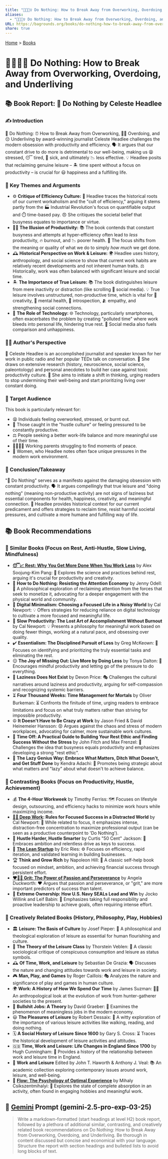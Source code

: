 ```yaml
---
title: "🌴🧘🏼‍♀️ Do Nothing: How to Break Away from Overworking, Overdoing, and Underliving"
aliases:
  - "🌴🧘🏼‍♀️ Do Nothing: How to Break Away from Overworking, Overdoing, and Underliving"
URL: https://bagrounds.org/books/do-nothing-how-to-break-away-from-overworking-overdoing-and-underliving
share: true
---
```

[Home](../index.md) > [Books](./index.md)  
# 🌴🧘🏼‍♀️ Do Nothing: How to Break Away from Overworking, Overdoing, and Underliving  
## 📚 Book Report: 🧘 Do Nothing by Celeste Headlee  
  
### ✍️ Introduction  
🧘 Do Nothing: ⏰ How to Break Away from Overworking, 😵‍💫 Overdoing, and 😔 Underliving by award-winning journalist Celeste Headlee challenges the modern obsession with productivity and efficiency. 🗣️ It argues that our constant drive to do more is detrimental to our well-being, making us 😫 stressed, 😴 tired, 🤕 sick, and ultimately 📉 less effective. 💡 Headlee posits that reclaiming genuine leisure – 🏝️ time spent without a focus on productivity – is crucial for 😃 happiness and a fulfilling life.  
  
### 🔑 Key Themes and Arguments  
* ⚙️ **Critique of Efficiency Culture:** 📜 Headlee traces the historical roots of our current workaholism and the "cult of efficiency," arguing it stems partly from the 🏭 Industrial Revolution's focus on quantifiable output and ⏱️ time-based pay. 😠 She critiques the societal belief that busyness equates to importance or virtue.  
* 😵‍💫 **The Illusion of Productivity:** 📚 The book contends that constant busyness and attempts at hyper-efficiency often lead to *less* productivity, 🔥 burnout, and 📉 poorer health. 🎯 The focus shifts from the meaning or quality of what we do to simply *how much* we get done.  
* 🕰️ **Historical Perspective on Work & Leisure:** 🌍 Headlee uses history, anthropology, and social science to show that current work habits are relatively recent developments and not inherent human traits. ⚖️ Historically, work was often balanced with significant leisure and social time.  
* 🏝️ **The Importance of True Leisure:** 📚 The book distinguishes leisure from mere inactivity or distraction (like scrolling 📱 social media). 💡 True leisure involves unstructured, non-productive time, which is vital for 🎨 creativity, 🧠 mental health, 🤔 introspection, 🫂 empathy, and strengthening social connections.  
* 📱 **The Role of Technology:** 🌐 Technology, particularly smartphones, often exacerbates the problem by creating "polluted time" where work bleeds into personal life, hindering true rest. 🤳 Social media also fuels comparison and unhappiness.  
  
### 👩‍💼 Author's Perspective  
🎤 Celeste Headlee is an accomplished journalist and speaker known for her work in public radio and her popular TEDx talk on conversation. 🔬 She draws on extensive research (history, neuroscience, social science, paleontology) and personal anecdotes to build her case against toxic productivity culture. 🚀 She aims to initiate a shift in thinking, urging readers to stop undermining their well-being and start prioritizing living over constant doing.  
  
### 🎯 Target Audience  
This book is particularly relevant for:  
* 😫 Individuals feeling overworked, stressed, or burnt out.  
* 🏃 Those caught in the "hustle culture" or feeling pressured to be constantly productive.  
* ⚖️ People seeking a better work-life balance and more meaningful use of their time.  
* 👨‍👩‍👧‍👦 Working parents struggling to find moments of peace.  
* 👩 Women, who Headlee notes often face unique pressures in the modern work environment.  
  
### 🏁 Conclusion/Takeaway  
"🧘 Do Nothing" serves as a manifesto against the damaging obsession with constant productivity. 🗣️ It argues compellingly that true leisure and "doing nothing" (meaning non-productive activity) are not signs of laziness but essential components for health, happiness, creativity, and meaningful connection. 📜 Headlee provides historical context for our current predicament and offers strategies to reclaim time, resist harmful societal pressures, and cultivate a more humane and fulfilling way of life.  
  
## 📚 Book Recommendations  
### 🧘 Similar Books (Focus on Rest, Anti-Hustle, Slow Living, Mindfulness)  
* **[😴📈 Rest: Why You Get More Done When You Work Less](./rest-why-you-get-more-done-when-you-work-less.md)** by Alex Soojung-Kim Pang: 🔬 Explores the science and practices behind rest, arguing it's crucial for productivity and creativity.  
* 🙅 **How to Do Nothing: Resisting the Attention Economy** by Jenny Odell: 🧠 A philosophical exploration of reclaiming attention from the forces that seek to monetize it, advocating for a deeper engagement with the physical world and community.  
* 📱 **Digital Minimalism: Choosing a Focused Life in a Noisy World** by Cal Newport: 💡 Offers strategies for reducing reliance on digital technology to cultivate a more focused and meaningful life.  
* 🐌 **Slow Productivity: The Lost Art of Accomplishment Without Burnout** by Cal Newport: 💡 Presents a philosophy for meaningful work based on doing fewer things, working at a natural pace, and obsessing over quality.  
* ✔️ **Essentialism: The Disciplined Pursuit of Less** by Greg McKeown: 🎯 Focuses on identifying and prioritizing the truly essential tasks and eliminating the rest.  
* 😌 **The Joy of Missing Out: Live More by Doing Less** by Tonya Dalton: 🚀 Encourages mindful productivity and letting go of the pressure to do everything.  
* 🚫 **Laziness Does Not Exist** by Devon Price: 🎭 Challenges the cultural narratives around laziness and productivity, arguing for self-compassion and recognizing systemic barriers.  
* ⏳ **Four Thousand Weeks: Time Management for Mortals** by Oliver Burkeman: ⏳ Confronts the finitude of time, urging readers to embrace limitations and focus on what truly matters rather than striving for impossible productivity.  
* ☮️ **It Doesn't Have to Be Crazy at Work** by Jason Fried & David Heinemeier Hansson: 😡 Argues against the chaos and stress of modern workplaces, advocating for calmer, more sustainable work cultures.  
* 🧘 **Time Off: A Practical Guide to Building Your Rest Ethic and Finding Success Without the Stress** by John Fitch and Max Frenzel: 💪 Challenges the idea that busyness equals productivity and emphasizes developing a strong "rest ethic".  
* 🎯 **The Lazy Genius Way: Embrace What Matters, Ditch What Doesn't, and Get Stuff Done** by Kendra Adachi: 🧠 Promotes being strategic about what matters and "lazy" about what doesn't to achieve balance.  
  
### 🚀 Contrasting Books (Focus on Productivity, Hustle, Achievement)  
* 💰 **The 4-Hour Workweek** by Timothy Ferriss: 🗺️ Focuses on lifestyle design, outsourcing, and efficiency hacks to minimize work hours while maximizing income.  
* **[🤿💼 Deep Work](./deep-work.md): Rules for Focused Success in a Distracted World** by Cal Newport: 🎯 While related to focus, it emphasizes intense, distraction-free concentration to maximize professional output (can be seen as a productive counterpoint to 'Do Nothing').  
* 💪 **Hustle Harder, Hustle Smarter** by Curtis "50 Cent" Jackson: 🚀 Embraces ambition and relentless drive as keys to success.  
* 🏃 **[The Lean Startup](./the-lean-startup.md)** by Eric Ries: ⚙️ Focuses on efficiency, rapid iteration, and validated learning in building businesses.  
* 🏆 **Think and Grow Rich** by Napoleon Hill: 👑 A classic self-help book focused on mindset, ambition, and achieving financial success through persistent effort.  
* **[❤️‍🔥💪 Grit: The Power of Passion and Perseverance](./grit-the-power-of-passion-and-perseverance.md)** by Angela Duckworth: ❤️ Argues that passion and perseverance, or "grit," are more important predictors of success than talent.  
* 🥇 **Extreme Ownership: How U.S. Navy SEALs Lead and Win** by Jocko Willink and Leif Babin: 🤝 Emphasizes taking full responsibility and proactive leadership to achieve goals, often requiring intense effort.  
  
### 🎨 Creatively Related Books (History, Philosophy, Play, Hobbies)  
* 🏛️ **Leisure: The Basis of Culture** by Josef Pieper: 🧠 A philosophical and theological exploration of leisure as essential for human flourishing and culture.  
* 🧐 **The Theory of the Leisure Class** by Thorstein Veblen: 📜 A classic sociological critique of conspicuous consumption and leisure as status symbols.  
* 🕰️ **Of Time, Work, and Leisure** by Sebastian De Grazia: 🗣️ Discusses the nature and changing attitudes towards work and leisure in society.  
* 🎮 **Man, Play, and Games** by Roger Caillois: 🎭 Analyzes the nature and significance of play and games in human culture.  
* 🌍 **Work: A History of How We Spend Our Time** by James Suzman: 🧑‍🌾 An anthropological look at the evolution of work from hunter-gatherer societies to the present.  
* 💩 **Bullshit Jobs: A Theory** by David Graeber: 🧐 Examines the phenomenon of meaningless jobs in the modern economy.  
* 😃 **The Pleasures of Leisure** by Robert Dessaix: 🍷 A witty exploration of the importance of various leisure activities like walking, reading, and doing nothing.  
* 🗓️ **A Social History of Leisure Since 1600** by Gary S. Cross: ⏳ Traces the historical development of leisure activities and attitudes.  
* 🇬🇧 **Time, Work and Leisure: Life Changes in England Since 1700** by Hugh Cunningham: 📜 Provides a history of the relationship between work and leisure time in England.  
* 🤝 **Work and Leisure** Edited by John T. Haworth & Anthony J. Veal: 📚 An academic collection exploring contemporary issues around work, leisure, and well-being.  
* 🌊 **[Flow: The Psychology of Optimal Experience](./flow-the-psychology-of-optimal-experience.md)** by Mihaly Csikszentmihalyi: 🧘 Explores the state of complete absorption in an activity, often found in engaging hobbies and meaningful work.  
  
## 💬 [Gemini](../software/gemini.md) Prompt (gemini-2.5-pro-exp-03-25)  
> Write a markdown-formatted (start headings at level H2) book report, followed by a plethora of additional similar, contrasting, and creatively related book recommendations on Do Nothing: How to Break Away from Overworking, Overdoing, and Underliving. Be thorough in content discussed but concise and economical with your language. Structure the report with section headings and bulleted lists to avoid long blocks of text.